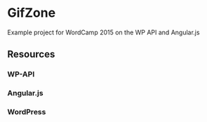 # GifZone
Example project for WordCamp 2015 on the WP API and Angular.js

## Resources

### WP-API

### Angular.js

### WordPress